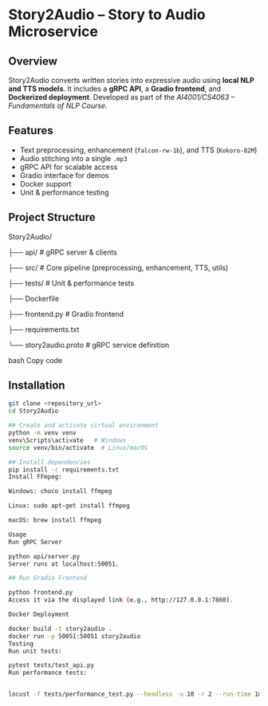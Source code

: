 # Story2Audio – Story to Audio Microservice

## Overview
Story2Audio converts written stories into expressive audio using **local NLP and TTS models**. It includes a **gRPC API**, a **Gradio frontend**, and **Dockerized deployment**. Developed as part of the *AI4001/CS4063 – Fundamentals of NLP Course*.

## Features
- Text preprocessing, enhancement (`falcon-rw-1b`), and TTS (`Kokoro-82M`)
- Audio stitching into a single `.mp3`
- gRPC API for scalable access
- Gradio interface for demos
- Docker support
- Unit & performance testing

## Project Structure
Story2Audio/

├── api/ # gRPC server & clients

├── src/ # Core pipeline (preprocessing, enhancement, TTS, utils)

├── tests/ # Unit & performance tests

├── Dockerfile

├── frontend.py # Gradio frontend

├── requirements.txt

└── story2audio.proto # gRPC service definition


bash
Copy code

## Installation
```bash
git clone <repository_url>
cd Story2Audio

## Create and activate virtual environment
python -m venv venv
venv\Scripts\activate   # Windows
source venv/bin/activate  # Linux/macOS

## Install dependencies
pip install -r requirements.txt
Install FFmpeg:

Windows: choco install ffmpeg

Linux: sudo apt-get install ffmpeg

macOS: brew install ffmpeg

Usage
Run gRPC Server

python api/server.py
Server runs at localhost:50051.

## Run Gradio Frontend

python frontend.py
Access it via the displayed link (e.g., http://127.0.0.1:7860).

Docker Deployment

docker build -t story2audio .
docker run -p 50051:50051 story2audio
Testing
Run unit tests:

pytest tests/test_api.py
Run performance tests:


locust -f tests/performance_test.py --headless -u 10 -r 2 --run-time 1m
